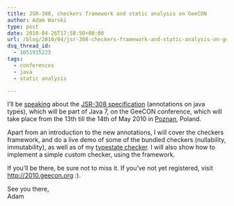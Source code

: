 ```yaml
---
title: JSR-308, checkers framework and static analysis on GeeCON
author: Adam Warski
type: post
date: 2010-04-26T17:58:50+00:00
url: /blog/2010/04/jsr-308-checkers-framework-and-static-analysis-on-geecon/
dsq_thread_id:
  - 1051935223
tags:
  - conferences
  - java
  - static analysis

---
```

I&#8217;ll be [speaking][1] about the [JSR-308 specification][2] (annotations on java types), which will be part of Java 7, on the GeeCON conference, which will take place from the 13th till the 14th of May 2010 in [Poznan][3], Poland.

Apart from an introduction to the new annotations, I will cover the checkers framework, and do a live demo of some of the bundled checkers (nullability, immutability), as well as of my [typestate checker][4]. I will also show how to implement a simple custom checker, using the framework.

If you&#8217;ll be there, be sure not to miss it. If you&#8217;ve not yet registered, visit <http://2010.geecon.org> :).

See you there,  
Adam

 [1]: http://2010.geecon.org/speakerdetails/22
 [2]: http://types.cs.washington.edu/jsr308/
 [3]: http://en.wikipedia.org/wiki/Poznan
 [4]: http://www.warski.org/typestate.html
